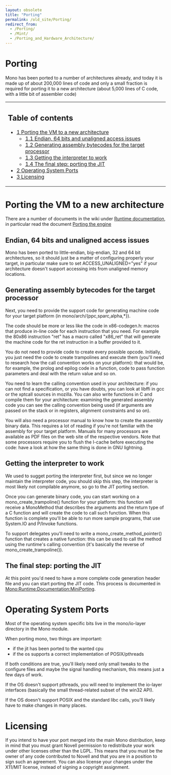 ```yaml
---
layout: obsolete
title: "Porting"
permalink: /old_site/Porting/
redirect_from:
  - /Porting/
  - /Mint/
  - /Porting_and_Hardware_Architecture/
---
```


Porting
=======

Mono has been ported to a number of architectures already, and today it is made up of about 200,000 lines of code and only a small fraction is required for porting it to a new architecture (about 5,000 lines of C code, with a little bit of assembler code)

<table>
<col width="100%" />
<tbody>
<tr class="odd">
<td align="left"><h2>Table of contents</h2>
<ul>
<li><a href="#porting-the-vm-to-a-new-architecture">1 Porting the VM to a new architecture</a>
<ul>
<li><a href="#endian-64-bits-and-unaligned-access-issues">1.1 Endian, 64 bits and unaligned access issues</a></li>
<li><a href="#generating-assembly-bytecodes-for-the-target-processor">1.2 Generating assembly bytecodes for the target processor</a></li>
<li><a href="#getting-the-interpreter-to-work">1.3 Getting the interpreter to work</a></li>
<li><a href="#the-final-step-porting-the-jit">1.4 The final step: porting the JIT</a></li>
</ul></li>
<li><a href="#operating-system-ports">2 Operating System Ports</a></li>
<li><a href="#licensing">3 Licensing</a></li>
</ul></td>
</tr>
</tbody>
</table>

Porting the VM to a new architecture
====================================

There are a number of documents in the wiki under [Runtime documentation]({{site.github.url}}/old_site/Mono:Runtime:Documentation "Mono:Runtime:Documentation"), in particular read the document [Porting the engine]({{site.github.url}}/old_site/Mono:Runtime:Documentation:MiniPorting "Mono:Runtime:Documentation:MiniPorting")

Endian, 64 bits and unaligned access issues
-------------------------------------------

Mono has been ported to little-endian, big-endian, 32 and 64 bit architectures, so it should just be a matter of configuring properly your target, in particular make sure to set ACCESS\_UNALIGNED="yes" if your architecture doesn't support accessing ints from unaligned memory locations.

Generating assembly bytecodes for the target processor
------------------------------------------------------

Next, you need to provide the support code for generating machine code for your target platform (in mono/arch/{ppc,sparc,alpha,\*}).

The code should be more or less like the code in x86-codegen.h: macros that produce in-line code for each instruction that you need. For example the 80x86 instruction "ret" has a macro called "x86\_ret" that will generate the machine code for the ret instruction in a buffer provided to it.

You do not need to provide code to create every possible opcode. Initially, you just need the code to create trampolines and execute them (you'll need to research how the call convention works on your platform): that would be, for example, the prolog and epilog code in a function, code to pass function parameters and deal with the return value and so on.

You need to learn the calling convention used in your architecture: if you can not find a specification, or you have doubts, you can look at libffi in gcc or the xptcall sources in mozilla. You can also write functions in C and compile them for your architecture: examining the generated assembly code you can see the calling convention being used (if arguments are passed on the stack or in registers, alignment constraints and so on).

You will also need a processor manual to know how to create the assembly binary data. This requires a lot of reading if you're not familiar with the assembly for your target platform. Manuals for many processors are available as PDF files on the web site of the respective vendors. Note that some processors require you to flush the I-cache before executing the code: have a look at how the same thing is done in GNU lightning.

Getting the interpreter to work
-------------------------------

We used to sugget porting the interpreter first, but since we no longer maintain the interpreter code, you should skip this step, the interpreter is most likely not compilable anymore, so go to the JIT porting section.

Once you can generate binary code, you can start working on a mono\_create\_trampoline() function for your platform: this function will receive a MonoMethod that describes the arguments and the return type of a C function and will create the code to call such function. When this function is complete you'll be able to run more sample programs, that use System.IO and P/Invoke functions.

To support delegates you'll need to write a mono\_create\_method\_pointer() function that creates a native function: this can be used to call the method using the runtime's calling convention (it's basically the reverse of mono\_create\_trampoline()).

The final step: porting the JIT
-------------------------------

At this point you'd need to have a more complete code generation header file and you can start porting the JIT code. This process is documented in [Mono:Runtime:Documentation:MiniPorting]({{site.github.url}}/old_site/Mono:Runtime:Documentation:MiniPorting "Mono:Runtime:Documentation:MiniPorting").

Operating System Ports
======================

Most of the operating system specific bits live in the mono/io-layer directory in the Mono module.

When porting mono, two things are important:

-   if the jit has been ported to the wanted cpu
-   if the os supports a correct implementation of POSIX/pthreads

If both conditions are true, you'll likely need only small tweaks to the configure files and maybe the signal handling mechanism, this means just a few days of work.

If the OS doesn't support pthreads, you will need to implement the io-layer interfaces (basically the small thread-related subset of the win32 API).

If the OS doesn't support POSIX and the standard libc calls, you'll likely have to make changes in many places.

Licensing
=========

If you intend to have your port merged into the main Mono distribution, keep in mind that you must grant Novell permission to redistribute your work under other licenses other than the LGPL. This means that you must be the owner of any code contributed to Novell and that you are in a position to sign such an agreement. You can also license your changes under the X11/MIT license, instead of signing a copyright assignment.

